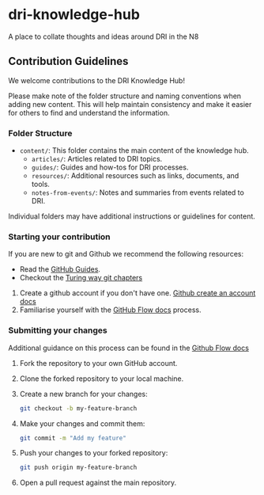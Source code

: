 # dri-knowledge-hub

A place to collate thoughts and ideas around DRI in the N8

## Contribution Guidelines

We welcome contributions to the DRI Knowledge Hub!

Please make note of the folder structure and naming conventions when adding new content.
This will help maintain consistency and make it easier for others to find and
understand the information.

### Folder Structure

- `content/`: This folder contains the main content of the knowledge hub.
  - `articles/`: Articles related to DRI topics.
  - `guides/`: Guides and how-tos for DRI processes.
  - `resources/`: Additional resources such as links, documents, and tools.
  - `notes-from-events/`: Notes and summaries from events related to DRI.

Individual folders may have additional instructions or guidelines for content.

### Starting your contribution

If you are new to git and Github we recommend the following resources:

- Read the [GitHub Guides](https://guides.github.com/).
- Checkout the [Turing way git chapters](https://book.the-turing-way.org/reproducible-research/vcs/vcs-git)

1. Create a github account if you don't have one.
[Github create an account docs](https://docs.github.com/en/get-started/start-your-journey/creating-an-account-on-github)
2. Familiarise yourself with the
[GitHub Flow docs](https://docs.github.com/en/get-started/using-github/github-flow)
process.

### Submitting your changes

Additional guidance on this process can be found in the [Github Flow docs](https://docs.github.com/en/get-started/using-github/github-flow)

1. Fork the repository to your own GitHub account.
2. Clone the forked repository to your local machine.
3. Create a new branch for your changes:

   ```bash
   git checkout -b my-feature-branch
   ```

4. Make your changes and commit them:

   ```bash
   git commit -m "Add my feature"
   ```

5. Push your changes to your forked repository:

   ```bash
   git push origin my-feature-branch
   ```

6. Open a pull request against the main repository.
